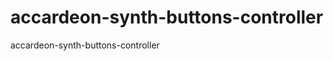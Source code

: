accardeon-synth-buttons-controller
==================================

accardeon-synth-buttons-controller
